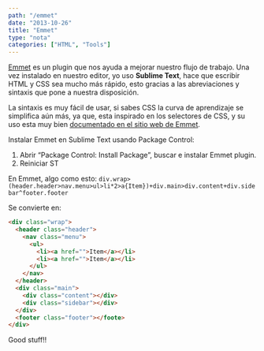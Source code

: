 ```yaml
---
path: "/emmet"
date: "2013-10-26"
title: "Emmet"
type: "nota"
categories: ["HTML", "Tools"]
---
```


[Emmet](http://emmet.io/) es un plugin que nos ayuda a mejorar nuestro flujo de trabajo. Una vez instalado en nuestro editor, yo uso **Sublime Text**, hace que escribir HTML y CSS sea mucho más rápido, esto gracias a las abreviaciones y sintaxis que pone a nuestra disposición.

La sintaxis es muy fácil de usar, si sabes CSS la curva de aprendizaje se simplifica aún más, ya que, esta inspirado en los selectores de CSS, y su uso esta muy bien [documentado en el sitio web de Emmet](http://docs.emmet.io/abbreviations/).

Instalar Emmet en Sublime Text usando Package Control:

1. Abrir “Package Control: Install Package”, buscar e instalar Emmet plugin.
2. Reiniciar ST

En Emmet, algo como esto: `div.wrap>(header.header>nav.menu>ul>li*2>a{Item})+div.main>div.content+div.sidebar^footer.footer`

Se convierte en:

```html
<div class="wrap">
  <header class="header">
    <nav class="menu">
      <ul>
        <li><a href="">Item</a></li>
        <li><a href="">Item</a></li>
      </ul>
    </nav>
  </header>
  <div class="main">
    <div class="content"></div>
    <div class="sidebar"></div>
  </div>
  <footer class="footer"></foote>
</div>
```

Good stuff!!
